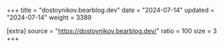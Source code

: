 +++
title = "dostoynikov.bearblog.dev"
date = "2024-07-14"
updated = "2024-07-14"
weight = 3389

[extra]
source = "https://dostoynikov.bearblog.dev/"
ratio = 100
size = 3
+++

